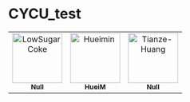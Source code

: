 # CYCU_test

<!-- readme: contributors -start -->
<table>
<tr>
    <td align="center">
        <a href="https://github.com/LowSugarCoke">
            <img src="https://avatars.githubusercontent.com/u/88228970?v=4" width="100;" alt="LowSugarCoke"/>
            <br />
            <sub><b>Null</b></sub>
        </a>
    </td>
    <td align="center">
        <a href="https://github.com/Hueimin">
            <img src="https://avatars.githubusercontent.com/u/81242860?v=4" width="100;" alt="Hueimin"/>
            <br />
            <sub><b>HueiM</b></sub>
        </a>
    </td>
    <td align="center">
        <a href="https://github.com/Tianze-Huang">
            <img src="https://avatars.githubusercontent.com/u/65603622?v=4" width="100;" alt="Tianze-Huang"/>
            <br />
            <sub><b>Null</b></sub>
        </a>
    </td></tr>
</table>
<!-- readme: contributors -end -->